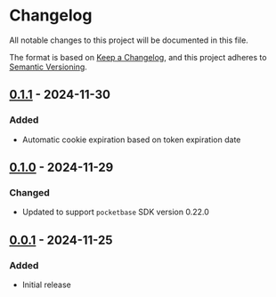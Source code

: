 # Changelog

All notable changes to this project will be documented in this file.

The format is based on [Keep a Changelog](https://keepachangelog.com/en/1.0.0/),
and this project adheres to [Semantic Versioning](https://semver.org/spec/v2.0.0.html).

## [0.1.1] - 2024-11-30

### Added

- Automatic cookie expiration based on token expiration date

## [0.1.0] - 2024-11-29

### Changed

- Updated to support `pocketbase` SDK version 0.22.0

## [0.0.1] - 2024-11-25

### Added

- Initial release

[0.1.1]: https://github.com/g12i/next-pocketbase-auth/compare/v0.1.0...v0.1.1
[0.1.0]: https://github.com/g12i/next-pocketbase-auth/compare/v0.0.1...v0.1.0
[0.0.1]: https://github.com/g12i/next-pocketbase-auth/releases/tag/v0.0.1
